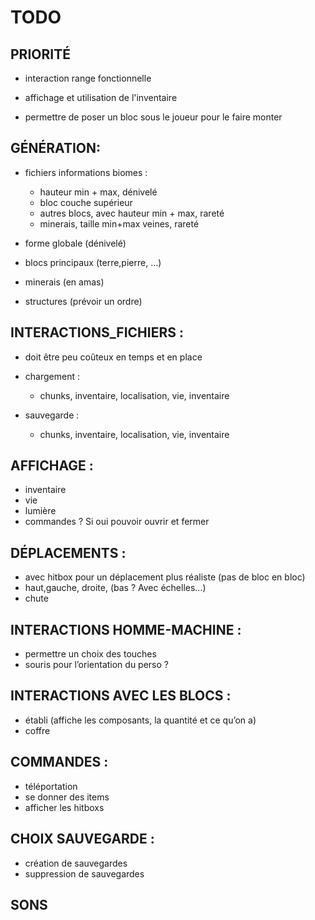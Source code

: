 # TODO

## PRIORITÉ

- interaction range fonctionnelle

- affichage et utilisation de l'inventaire

- permettre de poser un bloc sous le joueur pour le faire monter

## GÉNÉRATION:

- fichiers informations biomes :
    - hauteur min + max, dénivelé
    - bloc couche supérieur
    - autres blocs, avec hauteur min + max, rareté
    - minerais, taille min+max veines, rareté

- forme globale (dénivelé)

- blocs principaux (terre,pierre, …)
- minerais (en amas)
- structures (prévoir un ordre)



## INTERACTIONS_FICHIERS :

- doit être peu coûteux en temps et en place

- chargement :
    - chunks, inventaire, localisation, vie, inventaire

- sauvegarde :
    - chunks, inventaire, localisation, vie, inventaire

## AFFICHAGE :

- inventaire
- vie
- lumière
- commandes ? Si oui pouvoir ouvrir et fermer

## DÉPLACEMENTS :

- avec hitbox pour un déplacement plus réaliste (pas de bloc en bloc)
- haut,gauche, droite, (bas ? Avec échelles…)
- chute

## INTERACTIONS HOMME-MACHINE :

- permettre un choix des touches
- souris pour l’orientation du perso ?

## INTERACTIONS AVEC LES BLOCS :

- établi (affiche les composants, la quantité et ce qu’on a)
- coffre

## COMMANDES :

- téléportation
- se donner des items
- afficher les hitboxs

## CHOIX SAUVEGARDE :

- création de sauvegardes
- suppression de sauvegardes

## SONS